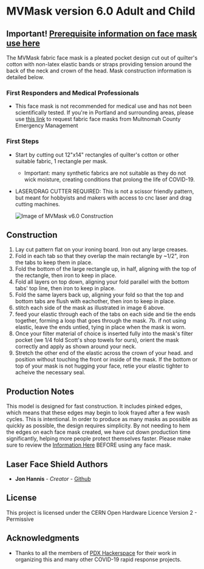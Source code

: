 # MVMask version 6.0 Adult and Child

## Important! [Prerequisite information on face mask use here](https://www.cdc.gov/coronavirus/2019-ncov/prevent-getting-sick/diy-cloth-face-coverings.html)

The MVMask fabric face mask is a pleated pocket design cut out of quilter's cotton with non-latex elastic bands or straps providing tension around the back of the neck and crown of the head. Mask construction information is detailed below.

### First Responders and Medical Professionals
* This face mask is not recommended for medical use and has not been scientifically tested. If you're in Portland and surrounding areas, please use [this link](https://multco.us/em/need-resources-multnomah-county-resource-request-form) to request fabric face masks from Multnomah County Emergency Management

### First Steps

* Start by cutting out 12"x14" rectangles of quilter's cotton or other suitable fabric, 1 rectangle per mask. 
  * Important: many synthetic fabrics are not suitable as they do not wick moisture, creating conditions that prolong the life of COVID-19. 
* LASER/DRAG CUTTER REQUIRED: This is not a scissor friendly pattern, but meant for hobbyists and makers with access to cnc laser and drag cutting machines.
  
  ![Image of MVMask v6.0 Construction](v6.0.MVMask-Instructions.png)
## Construction
  1. Lay cut pattern flat on your ironing board. Iron out any large creases.  
  2. Fold in each tab so that they overlap the main rectangle by ~1/2", iron the tabs to keep them in place.
  3. Fold the bottom of the large rectangle up, in half, aligning with the top of the rectangle, then iron to keep in place. 
  4. Fold all layers on top down, aligning your fold parallel with the bottom tabs' top line, then iron to keep in place. 
  5. Fold the same layers back up, aligning your fold so that the top and bottom tabs are flush with eachother, then iron to keep in place.
  6. stitch each side of the mask as illustrated in image 6 above.
  7. feed your elastic through each of the tabs on each side and tie the ends together, forming a loop that goes through the mask.
  7b. if not using elastic, leave the ends untied, tying in place when the mask is worn.
  8. Once your filter material of choice is inserted fully into the mask's filter pocket (we 1/4 fold Scott's shop towels for ours), orient the mask correctly and apply as shown around your neck.
  9. Stretch the other end of the elastic across the crown of your head. and position without touching the front or inside of the mask. If the bottom or top of your mask is not hugging your face, retie your elastic tighter to acheive the necessary seal.

## Production Notes 

This model is designed for fast construction. It includes pinked edges, which means that these edges may begin to look frayed after a few wash cycles. This is intentional. In order to produce as many masks as possible as quickly as possible, the design requires simplicity. By not needing to hem the edges on each face mask created, we have cut down production time significantly, helping more people protect themselves faster. Please make sure to review the [Information Here](https://www.cdc.gov/coronavirus/2019-ncov/prevent-getting-sick/diy-cloth-face-coverings.html) BEFORE using any face mask.

## Laser Face Shield Authors

* **Jon Hannis** - *Creator* - [Github](https://github.com/jonhannis)

## License

This project is licensed under the CERN Open Hardware Licence Version 2 - Permissive

## Acknowledgments

* Thanks to all the members of [PDX Hackerspace](https://pdxhackerspace.org) for their work in organizing this and many other COVID-19 rapid response projects.
